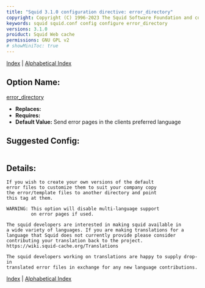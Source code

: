 ```yaml
---
title: "Squid 3.1.0 configuration directive: error_directory"
copyright: Copyright (C) 1996-2023 The Squid Software Foundation and contributors
keywords: squid squid.conf config configure error_directory
versions: 3.1.0
proiduct: Squid Web cache
permissions: GNU GPL v2
# showMiniToc: true
---
```

[Index](index#toc_error_directory) | [Alphabetical Index](index_all#toc_error_directory)

## Option Name:
[error_directory](#error_directory)
 * **Replaces:** 
 * **Requires:** 
 * **Default Value:** Send error pages in the clients preferred language


## Suggested Config:
```plaintext

```

## Details:

	If you wish to create your own versions of the default
	error files to customize them to suit your company copy
	the error/template files to another directory and point
	this tag at them.

	WARNING: This option will disable multi-language support
	         on error pages if used.

	The squid developers are interested in making squid available in
	a wide variety of languages. If you are making translations for a
	language that Squid does not currently provide please consider
	contributing your translation back to the project.
	https://wiki.squid-cache.org/Translations

	The squid developers working on translations are happy to supply drop-in
	translated error files in exchange for any new language contributions.



[Index](index#toc_error_directory) | [Alphabetical Index](index_all#toc_error_directory)

